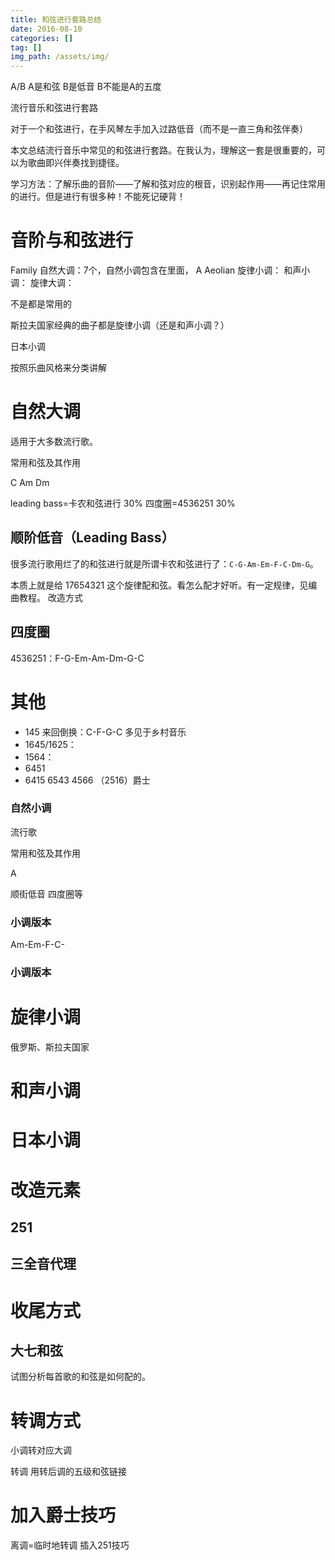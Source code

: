 ```yaml
---
title: 和弦进行套路总结
date: 2016-08-10
categories: []
tag: []
img_path: /assets/img/
---
```


A/B
A是和弦 B是低音
B不能是A的五度

流行音乐和弦进行套路

对于一个和弦进行，在手风琴左手加入过路低音（而不是一直三角和弦伴奏）


本文总结流行音乐中常见的和弦进行套路。在我认为，理解这一套是很重要的，可以为歌曲即兴伴奏找到捷径。



学习方法：了解乐曲的音阶——了解和弦对应的根音，识别起作用——再记住常用的进行。但是进行有很多种！不能死记硬背！

# 音阶与和弦进行 


Family
自然大调：7个，自然小调包含在里面， A Aeolian
旋律小调：
和声小调：
旋律大调：

不是都是常用的


斯拉夫国家经典的曲子都是旋律小调（还是和声小调？）

日本小调


按照乐曲风格来分类讲解



# 自然大调

适用于大多数流行歌。

常用和弦及其作用

C
Am
Dm




leading bass=卡农和弦进行 30%
四度圈=4536251 30%

## 顺阶低音（Leading Bass）

很多流行歌用烂了的和弦进行就是所谓卡农和弦进行了：`C-G-Am-Em-F-C-Dm-G`。

本质上就是给 17654321 这个旋律配和弦。看怎么配才好听。有一定规律，见编曲教程。
改造方式


## 四度圈

4536251：F-G-Em-Am-Dm-G-C


# 其他

- 145 来回倒换：C-F-G-C 多见于乡村音乐
- 1645/1625：
- 1564：
- 6451
- 6415 6543 4566  （2516）爵士

### 自然小调

流行歌

常用和弦及其作用

A





顺街低音 四度圈等
### 小调版本

Am-Em-F-C-


### 小调版本






# 旋律小调

俄罗斯、斯拉夫国家










# 和声小调





# 日本小调








# 改造元素

## 251

## 三全音代理




# 收尾方式

## 大七和弦


试图分析每首歌的和弦是如何配的。


# 转调方式

小调转对应大调

转调 用转后调的五级和弦链接


# 加入爵士技巧
离调=临时地转调  插入251技巧
